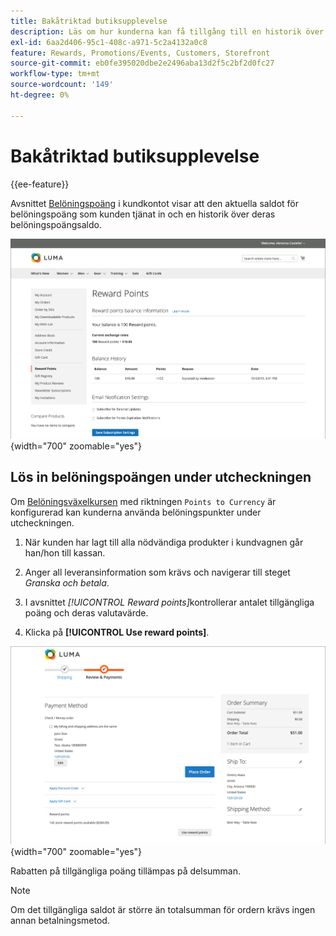 ```yaml
---
title: Bakåtriktad butiksupplevelse
description: Läs om hur kunderna kan få tillgång till en historik över sina belöningspoängsaldon i sina butikskonton.
exl-id: 6aa2d406-95c1-408c-a971-5c2a4132a0c8
feature: Rewards, Promotions/Events, Customers, Storefront
source-git-commit: eb0fe395020dbe2e2496aba13d2f5c2bf2d0fc27
workflow-type: tm+mt
source-wordcount: '149'
ht-degree: 0%

---
```


# Bakåtriktad butiksupplevelse

{{ee-feature}}

Avsnittet [Belöningspoäng](rewards-loyalty.md) i kundkontot visar att den aktuella saldot för belöningspoäng som kunden tjänat in och en historik över deras belöningspoängsaldo.

![Belöningspunkter](./assets/account-dashboard-reward-points.png){width="700" zoomable="yes"}

## Lös in belöningspoängen under utcheckningen

Om [Belöningsväxelkursen](reward-exchange-rates.md) med riktningen `Points to Currency` är konfigurerad kan kunderna använda belöningspunkter under utcheckningen.

1. När kunden har lagt till alla nödvändiga produkter i kundvagnen går han/hon till kassan.

1. Anger all leveransinformation som krävs och navigerar till steget _Granska och betala_.

1. I avsnittet _[!UICONTROL Reward points]_&#x200B;kontrollerar antalet tillgängliga poäng och deras valutavärde.

1. Klicka på **[!UICONTROL Use reward points]**.

![Belöningspunkter vid utcheckning](./assets/reward-points-on-checkout.png){width="700" zoomable="yes"}

Rabatten på tillgängliga poäng tillämpas på delsumman.

>[!NOTE]
>
>Om det tillgängliga saldot är större än totalsumman för ordern krävs ingen annan betalningsmetod.
